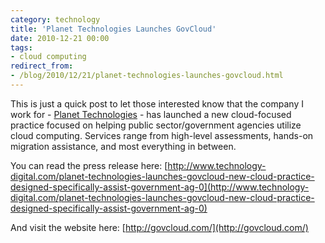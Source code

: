 ```yaml
---
category: technology
title: 'Planet Technologies Launches GovCloud'
date: 2010-12-21 00:00
tags:
- cloud computing
redirect_from:
- /blog/2010/12/21/planet-technologies-launches-govcloud.html
---
```

This is just a quick post to let those interested know that the company I work for - [Planet Technologies](http://go-planet.com/) - has launched a new cloud-focused practice focused on helping public sector/government agencies utilize cloud computing. Services range from high-level assessments, hands-on migration assistance, and most everything in between.

You can read the press release here: [http://www.technology-digital.com/planet-technologies-launches-govcloud-new-cloud-practice-designed-specifically-assist-government-ag-0](http://www.technology-digital.com/planet-technologies-launches-govcloud-new-cloud-practice-designed-specifically-assist-government-ag-0)

And visit the website here: [http://govcloud.com/](http://govcloud.com/)
